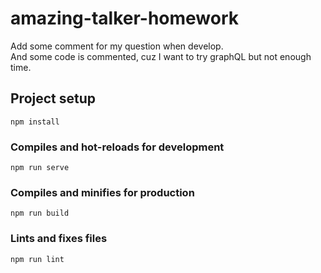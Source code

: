 # amazing-talker-homework

Add some comment for my question when develop.  
And some code is commented, cuz I want to try graphQL but not enough time.

## Project setup
```
npm install
```

### Compiles and hot-reloads for development
```
npm run serve
```

### Compiles and minifies for production
```
npm run build
```

### Lints and fixes files
```
npm run lint
```
